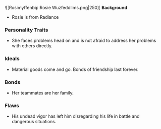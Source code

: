 ![[Rosimyffenbip Rosie Wuzfeddlims.png|250]]
**Background**
- Rosie is from Radiance
### Personality Traits
- She faces problems head on and is not afraid to address her problems with others directly.
### Ideals
- Material goods come and go. Bonds of friendship last forever.
### Bonds
- Her teammates are her family.
### Flaws
- His undead vigor has left him disregarding his life in battle and dangerous situations.